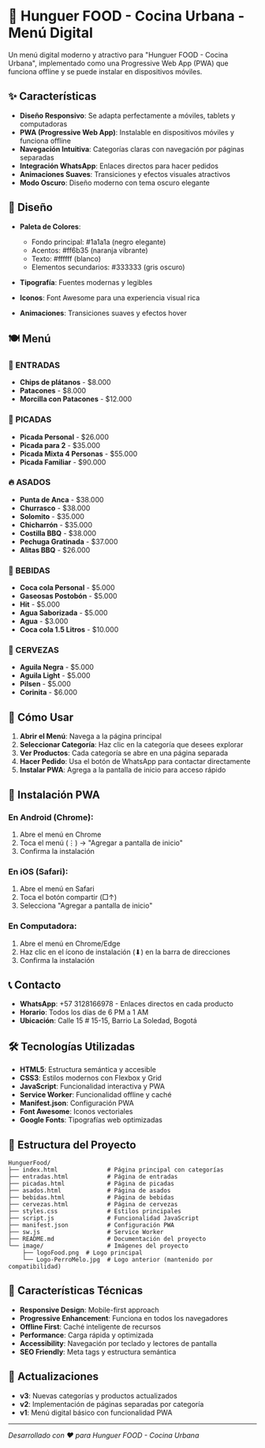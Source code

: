 # 🍔 Hunguer FOOD - Cocina Urbana - Menú Digital

Un menú digital moderno y atractivo para "Hunguer FOOD - Cocina Urbana", implementado como una Progressive Web App (PWA) que funciona offline y se puede instalar en dispositivos móviles.

## ✨ Características

- **Diseño Responsivo**: Se adapta perfectamente a móviles, tablets y computadoras
- **PWA (Progressive Web App)**: Instalable en dispositivos móviles y funciona offline
- **Navegación Intuitiva**: Categorías claras con navegación por páginas separadas
- **Integración WhatsApp**: Enlaces directos para hacer pedidos
- **Animaciones Suaves**: Transiciones y efectos visuales atractivos
- **Modo Oscuro**: Diseño moderno con tema oscuro elegante

## 🎨 Diseño

- **Paleta de Colores**: 
  - Fondo principal: #1a1a1a (negro elegante)
  - Acentos: #ff6b35 (naranja vibrante)
  - Texto: #ffffff (blanco)
  - Elementos secundarios: #333333 (gris oscuro)

- **Tipografía**: Fuentes modernas y legibles
- **Iconos**: Font Awesome para una experiencia visual rica
- **Animaciones**: Transiciones suaves y efectos hover

## 🍽️ Menú

### 🥨 ENTRADAS
- **Chips de plátanos** - $8.000
- **Patacones** - $8.000  
- **Morcilla con Patacones** - $12.000

### 🍖 PICADAS
- **Picada Personal** - $26.000
- **Picada para 2** - $35.000
- **Picada Mixta 4 Personas** - $55.000
- **Picada Familiar** - $90.000

### 🔥 ASADOS
- **Punta de Anca** - $38.000
- **Churrasco** - $38.000
- **Solomito** - $35.000
- **Chicharrón** - $35.000
- **Costilla BBQ** - $38.000
- **Pechuga Gratinada** - $37.000
- **Alitas BBQ** - $26.000

### 🥤 BEBIDAS
- **Coca cola Personal** - $5.000
- **Gaseosas Postobón** - $5.000
- **Hit** - $5.000
- **Agua Saborizada** - $5.000
- **Agua** - $3.000
- **Coca cola 1.5 Litros** - $10.000

### 🍺 CERVEZAS
- **Aguila Negra** - $5.000
- **Aguila Light** - $5.000
- **Pilsen** - $5.000
- **Corinita** - $6.000

## 🚀 Cómo Usar

1. **Abrir el Menú**: Navega a la página principal
2. **Seleccionar Categoría**: Haz clic en la categoría que desees explorar
3. **Ver Productos**: Cada categoría se abre en una página separada
4. **Hacer Pedido**: Usa el botón de WhatsApp para contactar directamente
5. **Instalar PWA**: Agrega a la pantalla de inicio para acceso rápido

## 📱 Instalación PWA

### En Android (Chrome):
1. Abre el menú en Chrome
2. Toca el menú (⋮) → "Agregar a pantalla de inicio"
3. Confirma la instalación

### En iOS (Safari):
1. Abre el menú en Safari
2. Toca el botón compartir (□↑)
3. Selecciona "Agregar a pantalla de inicio"

### En Computadora:
1. Abre el menú en Chrome/Edge
2. Haz clic en el ícono de instalación (⬇) en la barra de direcciones
3. Confirma la instalación

## 📞 Contacto

- **WhatsApp**: +57 3128166978 - Enlaces directos en cada producto
- **Horario**: Todos los días de 6 PM a 1 AM
- **Ubicación**: Calle 15 # 15-15, Barrio La Soledad, Bogotá

## 🛠️ Tecnologías Utilizadas

- **HTML5**: Estructura semántica y accesible
- **CSS3**: Estilos modernos con Flexbox y Grid
- **JavaScript**: Funcionalidad interactiva y PWA
- **Service Worker**: Funcionalidad offline y caché
- **Manifest.json**: Configuración PWA
- **Font Awesome**: Iconos vectoriales
- **Google Fonts**: Tipografías web optimizadas

## 📁 Estructura del Proyecto

```
HunguerFood/
├── index.html              # Página principal con categorías
├── entradas.html           # Página de entradas
├── picadas.html            # Página de picadas
├── asados.html             # Página de asados
├── bebidas.html            # Página de bebidas
├── cervezas.html           # Página de cervezas
├── styles.css              # Estilos principales
├── script.js               # Funcionalidad JavaScript
├── manifest.json           # Configuración PWA
├── sw.js                   # Service Worker
├── README.md               # Documentación del proyecto
└── image/                  # Imágenes del proyecto
    ├── logoFood.png  # Logo principal
    └── Logo-PerroMelo.jpg  # Logo anterior (mantenido por compatibilidad)
```

## 🌟 Características Técnicas

- **Responsive Design**: Mobile-first approach
- **Progressive Enhancement**: Funciona en todos los navegadores
- **Offline First**: Caché inteligente de recursos
- **Performance**: Carga rápida y optimizada
- **Accessibility**: Navegación por teclado y lectores de pantalla
- **SEO Friendly**: Meta tags y estructura semántica

## 🔄 Actualizaciones

- **v3**: Nuevas categorías y productos actualizados
- **v2**: Implementación de páginas separadas por categoría
- **v1**: Menú digital básico con funcionalidad PWA

---

*Desarrollado con ❤️ para Hunguer FOOD - Cocina Urbana* 